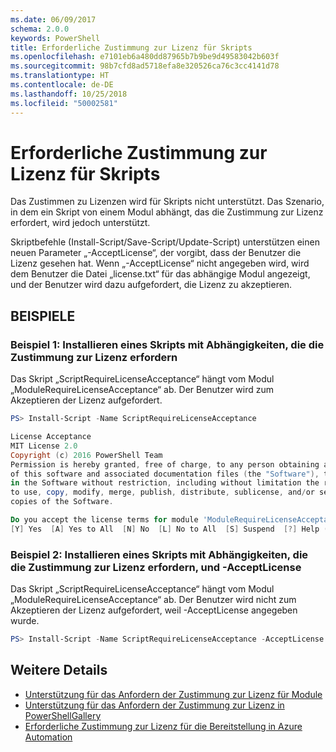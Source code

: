 ```yaml
---
ms.date: 06/09/2017
schema: 2.0.0
keywords: PowerShell
title: Erforderliche Zustimmung zur Lizenz für Skripts
ms.openlocfilehash: e7101eb6a480dd87965b7b9be9d49583042b603f
ms.sourcegitcommit: 98b7cfd8ad5718efa8e320526ca76c3cc4141d78
ms.translationtype: HT
ms.contentlocale: de-DE
ms.lasthandoff: 10/25/2018
ms.locfileid: "50002581"
---
```

# <a name="requiring-license-acceptance-for-scripts"></a>Erforderliche Zustimmung zur Lizenz für Skripts

Das Zustimmen zu Lizenzen wird für Skripts nicht unterstützt. Das Szenario, in dem ein Skript von einem Modul abhängt, das die Zustimmung zur Lizenz erfordert, wird jedoch unterstützt.

Skriptbefehle (Install-Script/Save-Script/Update-Script) unterstützen einen neuen Parameter „-AcceptLicense“, der vorgibt, dass der Benutzer die Lizenz gesehen hat. Wenn „-AcceptLicense“ nicht angegeben wird, wird dem Benutzer die Datei „license.txt“ für das abhängige Modul angezeigt, und der Benutzer wird dazu aufgefordert, die Lizenz zu akzeptieren.

## <a name="examples"></a>BEISPIELE

### <a name="example-1-install-script-with-dependencies-requiring-license-acceptance"></a>Beispiel 1: Installieren eines Skripts mit Abhängigkeiten, die die Zustimmung zur Lizenz erfordern

Das Skript „ScriptRequireLicenseAcceptance“ hängt vom Modul „ModuleRequireLicenseAcceptance“ ab. Der Benutzer wird zum Akzeptieren der Lizenz aufgefordert.

```PowerShell
PS> Install-Script -Name ScriptRequireLicenseAcceptance

License Acceptance
MIT License 2.0
Copyright (c) 2016 PowerShell Team
Permission is hereby granted, free of charge, to any person obtaining a copy
of this software and associated documentation files (the "Software"), to deal
in the Software without restriction, including without limitation the rights
to use, copy, modify, merge, publish, distribute, sublicense, and/or sell
copies of the Software.

Do you accept the license terms for module 'ModuleRequireLicenseAcceptance'.
[Y] Yes  [A] Yes to All  [N] No  [L] No to All  [S] Suspend  [?] Help (default is "N"):
```

### <a name="example-2-install-script-with-dependencies-requiring-license-acceptance-and--acceptlicense"></a>Beispiel 2: Installieren eines Skripts mit Abhängigkeiten, die die Zustimmung zur Lizenz erfordern, und -AcceptLicense

Das Skript „ScriptRequireLicenseAcceptance“ hängt vom Modul „ModuleRequireLicenseAcceptance“ ab. Der Benutzer wird nicht zum Akzeptieren der Lizenz aufgefordert, weil -AcceptLicense angegeben wurde.

```PowerShell
PS> Install-Script -Name ScriptRequireLicenseAcceptance -AcceptLicense
```

## <a name="more-details"></a>Weitere Details

- [Unterstützung für das Anfordern der Zustimmung zur Lizenz für Module](module-license-acceptance.md)
- [Unterstützung für das Anfordern der Zustimmung zur Lizenz in PowerShellGallery](../how-to/working-with-packages/packages-that-require-license-acceptance.md)
- [Erforderliche Zustimmung zur Lizenz für die Bereitstellung in Azure Automation](../how-to/working-with-packages/deploy-to-azure-automation.md)

